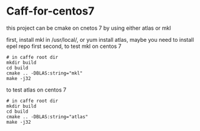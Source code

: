 # Caff-for-centos7

this project can be cmake on cnetos 7 by using either atlas or mkl

first,  install mkl in /usr/local/, or yum install atlas, maybe you need to install epel repo first
second, to test mkl on centos 7
```shel
# in caffe root dir
mkdir build
cd build
cmake .. -DBLAS:string="mkl"
make -j32
```

to test atlas on centos 7
```shell
# in caffe root dir
mkdir build
cd build
cmake .. -DBLAS:string="atlas"
make -j32
```
